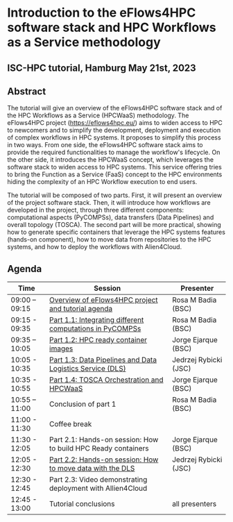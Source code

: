 # Introduction to the eFlows4HPC software stack and HPC Workflows as a Service methodology

## ISC-HPC tutorial, Hamburg May 21st, 2023 

## Abstract 
The tutorial will give an overview of the eFlows4HPC software stack and of the HPC
Workflows as a Service (HPCWaaS) methodology. The eFlows4HPC project
(https://eflows4hpc.eu/) aims to widen access to HPC to newcomers and to simplify the
development, deployment and execution of complex workflows in HPC systems. It proposes
to simplify this process in two ways. From one side, the eFlows4HPC software stack aims to
provide the required functionalities to manage the workflow's lifecycle. On the other side, it
introduces the HPCWaaS concept, which leverages the software stack to widen access to
HPC systems. This service offering tries to bring the Function as a Service (FaaS) concept
to the HPC environments hiding the complexity of an HPC Workflow execution to end users.

The tutorial will be composed of two parts. First, it will present an overview of the project
software stack. Then, it will introduce how workflows are developed in the project, through
three different components: computational aspects (PyCOMPSs), data transfers (Data
Pipelines) and overall topology (TOSCA). The second part will be more practical, showing
how to generate specific containers that leverage the HPC systems features (hands-on
component), how to move data from repositories to the HPC systems, and how to deploy the
workflows with Alien4Cloud.

## Agenda
 
| Time | Session | Presenter |
| --- | --- | --- | 
| 09:00 – 09:15 | [Overview of eFlows4HPC project and tutorial agenda](slides/eFlows4HPC_ISC_tutorial_intro.pdf) | Rosa M Badia (BSC) |
| 09:15 - 09:35 | [Part 1.1: Integrating different computations in PyCOMPSs](slides/eFlows4HPC_ISC_tutorial_part1.1.pdf) | Rosa M Badia (BSC) |
| 09:35 – 10:05 | [Part 1.2: HPC ready container images](slides/eFlows4HPC_ISC_tutorial_part1.2.pdf) | Jorge Ejarque (BSC) |
| 10:05 - 10:35 | [Part 1.3: Data Pipelines and Data Logistics Service (DLS)](slides/eFlows4HPC_ISC_tutorial_part1.3.pdf) | Jedrzej Rybicki (JSC) |
| 10:35 - 10:55 | [Part 1.4: TOSCA Orchestration and HPCWaaS](slides/eFlows4HPC_ISC_tutorial_part1.4.pdf) |  Jorge Ejarque (BSC) |
| 10:55 – 11:00 | Conclusion of part 1 |  Rosa M Badia (BSC) |
| 11:00 - 11:30 |  Coffee break | | 
| 11:30 - 12:05 | Part 2.1: Hands-on session: How to build HPC Ready containers | Jorge Ejarque (BSC) |
| 12:05 - 12:30 | [Part 2.2: Hands-on session: How to move data with the DLS](hands-on/dls)  | Jedrzej Rybicki (JSC)|
| 12:30 - 12:45 | Part 2.3: Video demonstrating deployment with Allien4Cloud | |
| 12:45 - 13:00 | Tutorial conclusions  | all presenters |
